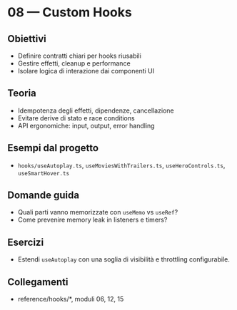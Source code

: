# 08 — Custom Hooks

## Obiettivi
- Definire contratti chiari per hooks riusabili
- Gestire effetti, cleanup e performance
- Isolare logica di interazione dai componenti UI

## Teoria
- Idempotenza degli effetti, dipendenze, cancellazione
- Evitare derive di stato e race conditions
- API ergonomiche: input, output, error handling

## Esempi dal progetto
- `hooks/useAutoplay.ts`, `useMoviesWithTrailers.ts`, `useHeroControls.ts`, `useSmartHover.ts`

## Domande guida
- Quali parti vanno memorizzate con `useMemo` vs `useRef`?
- Come prevenire memory leak in listeners e timers?

## Esercizi
- Estendi `useAutoplay` con una soglia di visibilità e throttling configurabile.

## Collegamenti
- reference/hooks/*, moduli 06, 12, 15